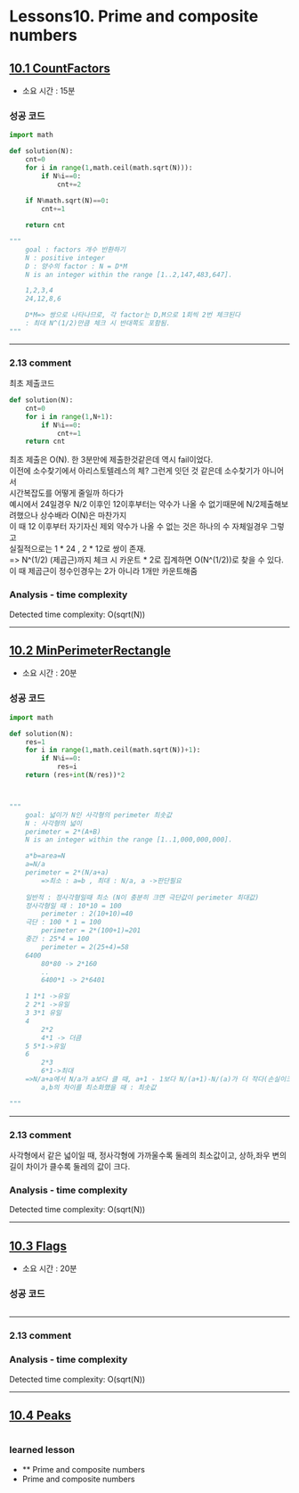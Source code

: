 
# Lessons10. Prime and composite numbers
## [10.1 CountFactors](https://app.codility.com/programmers/lessons/10-prime_and_composite_numbers/count_factors/)
* 소요 시간 : 15분

### 성공 코드
```python
import math

def solution(N):
    cnt=0
    for i in range(1,math.ceil(math.sqrt(N))):
        if N%i==0:
            cnt+=2
    
    if N%math.sqrt(N)==0:
        cnt+=1

    return cnt

"""
    goal : factors 개수 반환하기
    N : positive integer
    D : 양수의 factor : N = D*M
    N is an integer within the range [1..2,147,483,647].

    1,2,3,4
    24,12,8,6

    D*M=> 쌍으로 나타나므로, 각 factor는 D,M으로 1회씩 2번 체크된다
    : 최대 N^(1/2)만큼 체크 시 반대쪽도 포함됨.
"""
```

--------------------------------------------------------------------
### 2.13 comment    
최초 제출코드
```python
def solution(N):
    cnt=0
    for i in range(1,N+1):
        if N%i==0:
            cnt+=1
    return cnt
```
최초 제출은 O(N).
한 3분만에 제출한것같은데 역시 fail이었다.   
이전에 소수찾기에서 아리스토텔레스의 체? 그런게 잇던 것 같은데 소수찾기가 아니어서   
시간복잡도를 어떻게 줄일까 하다가   
예시에서 24일경우 N/2 이후인 12이후부터는 약수가 나올 수 없기때문에 N/2제출해보려했으나 상수배라 O(N)은 마찬가지   
이 때 12 이후부터 자기자신 제외 약수가 나올 수 없는 것은 하나의 수 자체일경우 그렇고   
실질적으로는 1 * 24 , 2 * 12로 쌍이 존재.    
=> N^(1/2) (제곱근)까지 체크 시 카운트 * 2로 집계하면 O(N^(1/2))로 찾을 수 있다.    
이 때 제곱근이 정수인경우는 2가 아니라 1개만 카운트해줌    


### Analysis - time complexity

>
  Detected time complexity:
  O(sqrt(N))  

    
----------------------------------------------
## [10.2 MinPerimeterRectangle](https://app.codility.com/programmers/lessons/10-prime_and_composite_numbers/min_perimeter_rectangle/)
* 소요 시간 : 20분

### 성공 코드
```python
import math

def solution(N):
    res=1
    for i in range(1,math.ceil(math.sqrt(N))+1):
        if N%i==0:
            res=i
    return (res+int(N/res))*2



"""
    goal: 넓이가 N인 사각형의 perimeter 최솟값
    N : 사각형의 넓이
    perimeter = 2*(A+B)
    N is an integer within the range [1..1,000,000,000].

    a*b=area=N
    a=N/a
    perimeter = 2*(N/a+a)
        =>최소 : a=b , 최대 : N/a, a ->판단필요
    
    일반적 : 정사각형일때 최소 (N이 충분히 크면 극단값이 perimeter 최대값)
    정사각형일 때 : 10*10 = 100
        perimeter : 2(10+10)=40
    극단 : 100 * 1 = 100
        perimeter = 2*(100+1)=201
    중간 : 25*4 = 100
        perimeter = 2(25+4)=58
    6400
        80*80 -> 2*160
        ..
        6400*1 -> 2*6401

    1 1*1 ->유일
    2 2*1 ->유일
    3 3*1 유일
    4
        2*2
        4*1 -> 더큼
    5 5*1->유일
    6
        2*3
        6*1->최대
    =>N/a+a에서 N/a가 a보다 클 때, a+1 - 1보다 N/(a+1)-N/(a)가 더 작다(손실이크다)
        a,b의 차이를 최소화했을 때 : 최솟값

"""
```

--------------------------------------------------------------------
### 2.13 comment    
사각형에서 같은 넓이일 때, 정사각형에 가까울수록 둘레의 최소값이고, 상하,좌우 변의 길이 차이가 클수록 둘레의 값이 크다.

### Analysis - time complexity

>
  Detected time complexity:
  O(sqrt(N))  

    
----------------------------------------------
## [10.3 Flags](https://app.codility.com/programmers/lessons/10-prime_and_composite_numbers/flags/)
* 소요 시간 : 20분

### 성공 코드
```python

```

--------------------------------------------------------------------
### 2.13 comment    

### Analysis - time complexity

>
  Detected time complexity:
  O(sqrt(N))  

    
----------------------------------------------
## [10.4 Peaks](https://app.codility.com/programmers/lessons/10-prime_and_composite_numbers/peaks/)



#
 ### learned lesson
 
* ** Prime and composite numbers
* Prime and composite numbers

#
 
 
